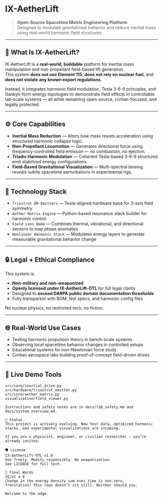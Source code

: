 # IX-AetherLift

> **Open-Source Spacetime Metric Engineering Platform**  
> Designed to modulate gravitational behavior and reduce inertial mass using real-world harmonic field structures.

---

## 📡 What Is IX-AetherLift?

IX-AetherLift is a **real-world, buildable** platform for inertial mass manipulation and non-propellant field-based lift generation.  
This system **does not use Element 115**, **does not rely on nuclear fuel**, and **does not violate any known export regulations**.

Instead, it integrates harmonic field modulation, Tesla 3-6-9 principles, and Gankyil-form energy topologies to demonstrate field effects in controllable lab-scale systems — all while remaining open-source, civilian-focused, and legally protected.

---

## ⚙️ Core Capabilities

- **Inertial Mass Reduction** — Alters how mass resists acceleration using structured harmonic collapse logic.
- **Non-Propellant Locomotion** — Generates directional force using frequency-controlled field emission — no combustion, no ejection.
- **Triadic Harmonic Modulation** — Coherent Tesla-based 3-6-9 structures emit stabilized energy configurations.
- **Field-Based Gravitational Visualization** — Multi-spectral lensing reveals subtle spacetime perturbations in experimental rigs.

---

## 🔩 Technology Stack

- `Triostrut EM Emitters` — Tesla-aligned hardware base for 3-axis field symmetry
- `Aether Matrix Engine` — Python-based resonance stack builder for harmonic control
- `Field Lens Node` — Combines thermal, vibrational, and directional sensors to map phase anomalies
- `Nonlinear Harmonic Stack` — Modulates energy layers to generate measurable gravitational behavior change

---

## 🔒 Legal + Ethical Compliance

This system is:
- **Non-military and non-weaponized**
- **Openly licensed under IX-AetherLift-OTL** for full legal clarity
- Designed to **exceed DARPA public domain documentation thresholds**
- Fully transparent with BOM, test specs, and harmonic config files

No nuclear physics, no restricted tech, no fiction.

---

## 🌐 Real-World Use Cases

- Testing harmonic propulsion theory in bench-scale systems
- Observing local spacetime behavior changes in controlled setups
- Educational systems for non-Newtonian force study
- Civilian aerospace labs building proof-of-concept field-driven drives

---

## 🔭 Live Demo Tools

```text
src/core/inertial_drive.py
src/hardware/triostrut_emitter.py
src/core/aether_matrix.py
visualization/field_viewer.py

Instructions and safety notes are in docs/lab_safety.md and docs/system_overview.md.

🧠 Status
This project is actively evolving. New test data, optimized harmonic stacks, and experimental visualizations are incoming.

If you are a physicist, engineer, or civilian researcher — you’re already invited.

🛡 License
IX-AetherLift-OTL v1.0
Use freely. Modify responsibly. No weaponization.
See LICENSE for full text.

🧬 Final Words
∂Σ/∂t ≠ 0
Change in the energy density sum over time is non-zero.
Translation? This repo doesn’t sit still. Neither should you.

Welcome to the edge.
